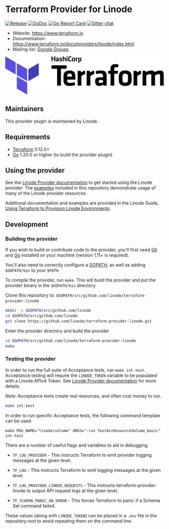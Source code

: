 # Terraform Provider for Linode

[![Release](https://img.shields.io/github/v/release/linode/terraform-provider-linode)](https://github.com/linode/terraform-provider-linode/releases/latest)
[![GoDoc](https://godoc.org/github.com/linode/terraform-provider-linode?status.svg)](https://godoc.org/github.com/linode/terraform-provider-linode)
[![Go Report Card](https://goreportcard.com/badge/github.com/linode/terraform-provider-linode)](https://goreportcard.com/report/github.com/linode/linodego)
[![Gitter chat](https://badges.gitter.im/hashicorp-terraform/Lobby.png)](https://gitter.im/hashicorp-terraform/Lobby)


- Website: <https://www.terraform.io>
- Documentation: <https://www.terraform.io/docs/providers/linode/index.html>
- Mailing list: [Google Groups](http://groups.google.com/group/terraform-tool)

<img src="https://raw.githubusercontent.com/hashicorp/terraform-website/master/public/img/logo-hashicorp.svg" width="600px">

## Maintainers

This provider plugin is maintained by Linode.

## Requirements

- [Terraform](https://www.terraform.io/downloads.html) 0.12.0+
- [Go](https://golang.org/doc/install) 1.20.0 or higher (to build the provider plugin)

## Using the provider

See the [Linode Provider documentation](https://www.terraform.io/docs/providers/linode/index.html) to get started using the Linode provider.  The [examples](https://github.com/linode/terraform-provider-linode/tree/main/examples) included in this repository demonstrate usage of many of the Linode provider resources.

Additional documentation and examples are provided in the Linode Guide, [Using Terraform to Provision Linode Environments](https://linode.com/docs/platform/how-to-build-your-infrastructure-using-terraform-and-linode/).

## Development

### Building the provider

If you wish to build or contribute code to the provider, you'll first need [Git](https://git-scm.com/downloads) and [Go](http://www.golang.org) installed on your machine (version 1.11+ is *required*).

You'll also need to correctly configure a [GOPATH](http://golang.org/doc/code.html#GOPATH), as well as adding `$GOPATH/bin` to your `$PATH`.

To compile the provider, run `make`. This will build the provider and put the provider binary in the `$GOPATH/bin` directory.

Clone this repository to: `$GOPATH/src/github.com/linode/terraform-provider-linode`

```sh
mkdir -p $GOPATH/src/github.com/linode
cd $GOPATH/src/github.com/linode
git clone https://github.com/linode/terraform-provider-linode.git
```

Enter the provider directory and build the provider

```sh
cd $GOPATH/src/github.com/linode/terraform-provider-linode
make
```

### Testing the provider

In order to run the full suite of Acceptance tests, run `make int-test`. Acceptance testing will require the `LINODE_TOKEN` variable to be populated with a Linode APIv4 Token.  See [Linode Provider documentation](https://www.terraform.io/docs/providers/linode/index.html) for more details.

*Note:* Acceptance tests create real resources, and often cost money to run.

```sh
make int-test
```

In order to run specific Acceptance tests, the following command template can be used.

```shell
make PKG_NAME="linode/volume" ARGS="-run TestAccResourceVolume_basic" int-test
```

There are a number of useful flags and variables to aid in debugging.

- `TF_LOG_PROVIDER` - This instructs Terraform to emit provider logging messages at the given level.

- `TF_LOG` - This instructs Terraform to emit logging messages at the given level.

- `TF_LOG_PROVIDER_LINODE_REQUESTS` - This instructs terraform-provider-linode to output API request logs at the given level.

- `TF_SCHEMA_PANIC_ON_ERROR` - This forces Terraform to panic if a Schema Set command failed.

These values (along with `LINODE_TOKEN`) can be placed in a `.env` file in the repository root to avoid repeating them on the command line.
